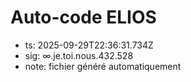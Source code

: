 # Auto-code ELIOS
- ts: 2025-09-29T22:36:31.734Z
- sig: ∞.je.toi.nous.432.528
- note: fichier généré automatiquement